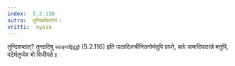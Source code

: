 ```yaml
---
index:  5.2.138
sutra:  तुन्दिबलिवटेर्भः।
vritti:  nyasa
---
```


तुन्दिशब्दात्? तुन्दादिषु `स्वाङ्गाद्विवृद्धौ` (5.2.116) इति पाठादिलचीनिठनोर्मतुपि प्राप्ते, बलेः पामादिपाठान्ने मतुपि, वटेर्मतुप्येव बो विधीयते॥
